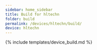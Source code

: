 ```yaml
---
sidebar: home_sidebar
title: Build for hltechn
folder: build
permalink: /devices/hltechn/build/
device: hltechn
---
```

{% include templates/device_build.md %}
